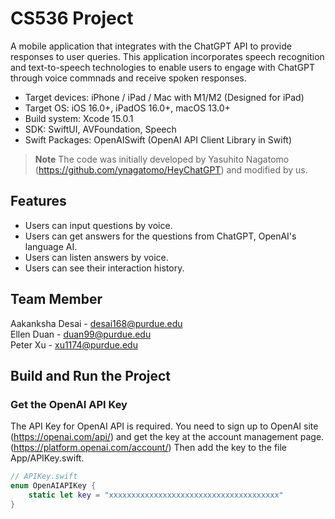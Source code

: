 # CS536 Project
A mobile application that integrates with the ChatGPT API to provide responses to user queries. This application incorporates speech recognition and text-to-speech technologies to enable users to engage with ChatGPT through voice commnads and receive spoken responses.

- Target devices: iPhone / iPad / Mac with M1/M2 (Designed for iPad)
- Target OS: iOS 16.0+, iPadOS 16.0+, macOS 13.0+
- Build system: Xcode 15.0.1
- SDK: SwiftUI, AVFoundation, Speech
- Swift Packages: OpenAISwift (OpenAI API Client Library in Swift)

> __Note__ The code was initially developed by Yasuhito Nagatomo (https://github.com/ynagatomo/HeyChatGPT) and modified by us.

## Features

- Users can input questions by voice.
- Users can get answers for the questions from ChatGPT, OpenAI's language AI.
- Users can listen answers by voice.
- Users can see their interaction history.

## Team Member
Aakanksha Desai - desai168@purdue.edu<br>
Ellen Duan - duan99@purdue.edu<br>
Peter Xu - xu1174@purdue.edu

## Build and Run the Project
### Get the OpenAI API Key

The API Key for OpenAI API is required.
You need to sign up to OpenAI site (https://openai.com/api/) and get the key at the account management page. (https://platform.openai.com/account/)
Then add the key to the file App/APIKey.swift.

```swift
// APIKey.swift
enum OpenAIAPIKey {
    static let key = "xxxxxxxxxxxxxxxxxxxxxxxxxxxxxxxxxxxxxx"
}
```
